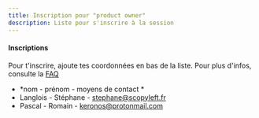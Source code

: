 ```yaml
---
title: Inscription pour "product owner"
description: Liste pour s'inscrire à la session
---
```


#### Inscriptions

Pour t'inscrire, ajoute tes coordonnées en bas de la liste.
Pour plus d'infos, consulte la [FAQ](http://walkingdev.fr/#walkingdev/product-owner/blob/master/v33/faq.md)

* *nom - prénom - moyens de contact *
* Langlois - Stéphane - stephane@scopyleft.fr
* Pascal - Romain - keronos@protonmail.com
